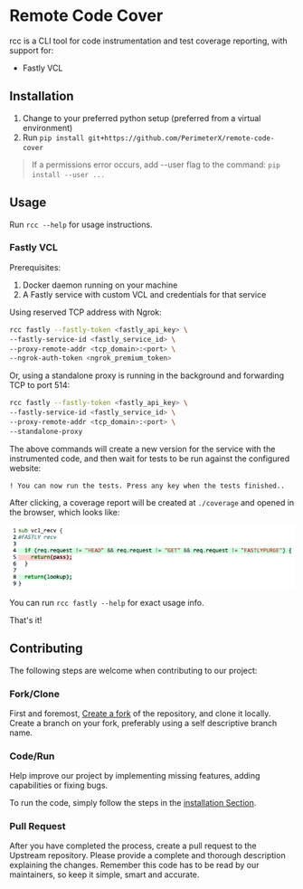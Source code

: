 # Remote Code Cover

rcc is a CLI tool for code instrumentation and test coverage reporting, with support for:

- Fastly VCL

## Installation

1. Change to your preferred python setup (preferred from a virtual environment)
2. Run `pip install git+https://github.com/PerimeterX/remote-code-cover`

> If a permissions error occurs, add --user flag to the command: `pip install --user ...`

## Usage

Run `rcc --help` for usage instructions.

### Fastly VCL

Prerequisites:

1. Docker daemon running on your machine
2. A Fastly service with custom VCL and credentials for that service

Using reserved TCP address with Ngrok:

```bash
rcc fastly --fastly-token <fastly_api_key> \
--fastly-service-id <fastly_service_id> \
--proxy-remote-addr <tcp_domain>:<port> \
--ngrok-auth-token <ngrok_premium_token>
```

Or, using a standalone proxy is running in the background and forwarding TCP to port 514:

```bash
rcc fastly --fastly-token <fastly_api_key> \
--fastly-service-id <fastly_service_id> \
--proxy-remote-addr <tcp_domain>:<port> \
--standalone-proxy
```

The above commands will create a new version for the service with the instrumented code,
and then wait for tests to be run against the configured website:

```
! You can now run the tests. Press any key when the tests finished..
```

After clicking, a coverage report will be created at `./coverage` and opened in the browser, which looks like:

![Example Fastly VCL Report](https://github.com/PerimeterX/remote-code-cover/blob/master/assets/example-vcl-report.png)

You can run `rcc fastly --help` for exact usage info.

That's it!

## Contributing

The following steps are welcome when contributing to our project:

### Fork/Clone
First and foremost, [Create a fork](https://guides.github.com/activities/forking/) of the repository, and clone it locally.
Create a branch on your fork, preferably using a self descriptive branch name.

### Code/Run
Help improve our project by implementing missing features, adding capabilities or fixing bugs.

To run the code, simply follow the steps in the [installation Section](#installation).

### Pull Request
After you have completed the process, create a pull request to the Upstream repository.
Please provide a complete and thorough description explaining the changes.
Remember this code has to be read by our maintainers, so keep it simple, smart and accurate.